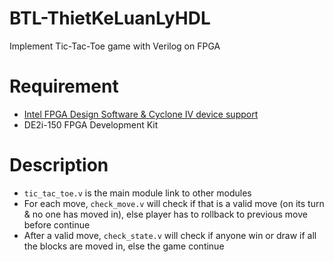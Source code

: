 # BTL-ThietKeLuanLyHDL
Implement Tic-Tac-Toe game with Verilog on FPGA

# Requirement
- [Intel FPGA Design Software & Cyclone IV device support](https://www.intel.com/content/www/us/en/products/details/fpga/development-tools/quartus-prime/resource.html)
- DE2i-150 FPGA Development Kit

# Description
- `tic_tac_toe.v` is the main module link to other modules
- For each move, `check_move.v` will check if that is a valid move (on its turn & no one has moved in), else player has to rollback to previous move before continue
- After a valid move, `check_state.v` will check if anyone win or draw if all the blocks are moved in, else the game continue
